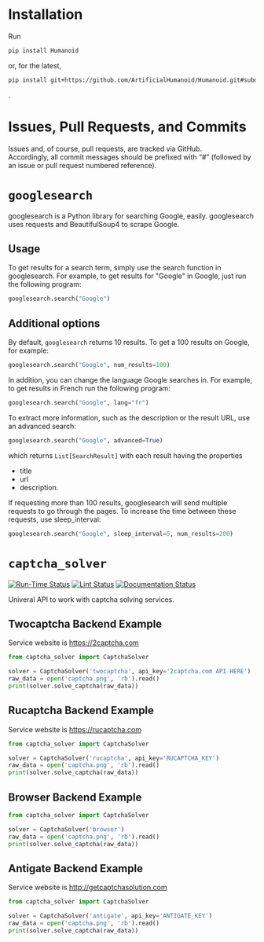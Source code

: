 # Installation
Run
```bash
pip install Humanoid
```

or, for the latest,

```bash
pip install git+https://github.com/ArtificialHumanoid/Humanoid.git#subdirectory=build
```
.

# Issues, Pull Requests, and Commits
Issues and, of course, pull requests, are tracked via GitHub.  
Accordingly, all commit messages should be prefixed with “#” (followed by an issue or pull request numbered reference).

# `googlesearch`
googlesearch is a Python library for searching Google, easily. googlesearch uses requests and BeautifulSoup4 to scrape Google.


## Usage
To get results for a search term, simply use the search function in googlesearch. For example, to get results for "Google" in Google, just run the following program:
```python
googlesearch.search("Google")
```

## Additional options
By default, `googlesearch` returns 10 results. 
To get a 100 results on Google, for example:
```python
googlesearch.search("Google", num_results=100)
```
In addition, you can change the language Google searches in.
For example, to get results in French run the following program:
```python
googlesearch.search("Google", lang="fr")
```
To extract more information, such as the description or the result URL, use an advanced search:
```python
googlesearch.search("Google", advanced=True)
```
which returns `List[SearchResult]` with each result having the properties
- title
- url
- description.

If requesting more than 100 results, googlesearch will send multiple requests to go through the pages.
To increase the time between these requests, use sleep_interval:
```python
googlesearch.search("Google", sleep_interval=5, num_results=200)
```

# `captcha_solver`

[![Run-Time Status](https://GitHub.Com/ArtificialHumanoid/Humanoid/actions/workflows/Tests.yml/badge.svg)](https://GitHub.Com/ArtificialHumanoid/Humanoid/actions/workflows/Tests.yml/badge.svg)
[![Lint Status](https://GitHub.Com/ArtificialHumanoid/Humanoid/actions/workflows/Linters.yml/badge.svg)]((https://GitHub.Com/ArtificialHumanoid/Humanoid/actions/workflows/Linters.yml/badge.svg))
[![Documentation Status](https://readthedocs.org/projects/Humanoid/badge/?version=latest)](https://Humanoid.readthedocs.org)

Univeral API to work with captcha solving services.

## Twocaptcha Backend Example

Service website is https://2captcha.com

```python
from captcha_solver import CaptchaSolver

solver = CaptchaSolver('twocaptcha', api_key='2captcha.com API HERE')
raw_data = open('captcha.png', 'rb').read()
print(solver.solve_captcha(raw_data))
```

## Rucaptcha Backend Example

Service website is https://rucaptcha.com

```python
from captcha_solver import CaptchaSolver

solver = CaptchaSolver('rucaptcha', api_key='RUCAPTCHA_KEY')
raw_data = open('captcha.png', 'rb').read()
print(solver.solve_captcha(raw_data))
```

## Browser Backend Example
```python
from captcha_solver import CaptchaSolver

solver = CaptchaSolver('browser')
raw_data = open('captcha.png', 'rb').read()
print(solver.solve_captcha(raw_data))
```

## Antigate Backend Example

Service website is http://getcaptchasolution.com

```python
from captcha_solver import CaptchaSolver

solver = CaptchaSolver('antigate', api_key='ANTIGATE_KEY')
raw_data = open('captcha.png', 'rb').read()
print(solver.solve_captcha(raw_data))
```
